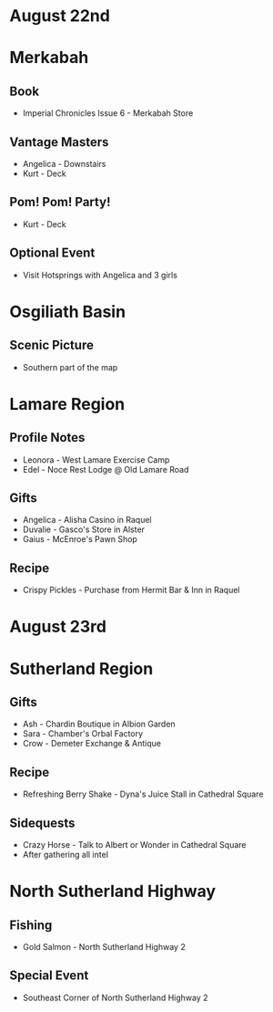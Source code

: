 # August 22nd
# Merkabah
## Book
- Imperial Chronicles Issue 6 - Merkabah Store
## Vantage Masters
- Angelica - Downstairs
- Kurt - Deck
## Pom! Pom! Party!
- Kurt - Deck
## Optional Event
- Visit Hotsprings with Angelica and 3 girls

# Osgiliath Basin
## Scenic Picture
- Southern part of the map

# Lamare Region
## Profile Notes
- Leonora - West Lamare Exercise Camp
- Edel - Noce Rest Lodge @ Old Lamare Road
## Gifts
- Angelica - Alisha Casino in Raquel
- Duvalie - Gasco's Store in Alster
- Gaius - McEnroe's Pawn Shop
## Recipe
- Crispy Pickles - Purchase from Hermit Bar & Inn in Raquel

# August 23rd
# Sutherland Region
## Gifts
- Ash - Chardin Boutique in Albion Garden
- Sara - Chamber's Orbal Factory
- Crow - Demeter Exchange & Antique
## Recipe
- Refreshing Berry Shake - Dyna's Juice Stall in Cathedral Square
## Sidequests
- Crazy Horse - Talk to Albert or Wonder in Cathedral Square
 - After gathering all intel

# North Sutherland Highway
## Fishing
- Gold Salmon - North Sutherland Highway 2
## Special Event
- Southeast Corner of North Sutherland Highway 2